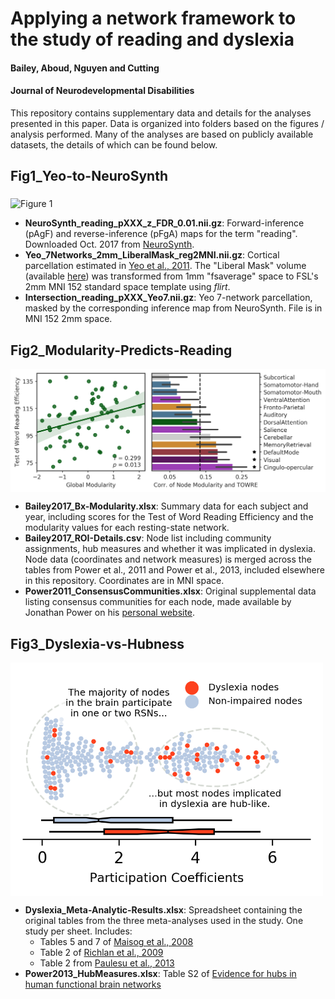 # Applying a network framework to the study of reading and dyslexia
#### Bailey, Aboud, Nguyen and Cutting
#### Journal of Neurodevelopmental Disabilities

This repository contains supplementary data and details for the analyses presented in this paper. Data is organized into folders based on the figures / analysis performed. Many of the analyses are based on publicly available datasets, the details of which can be found below. 

## Fig1_Yeo-to-NeuroSynth

<img src="img/fig1_networks.png" alt="Figure 1" width="600px" align="middle">

- **NeuroSynth_reading_pXXX_z_FDR_0.01.nii.gz**: Forward-inference (pAgF) and reverse-inference (pFgA) maps for the term "reading". Downloaded Oct. 2017 from [NeuroSynth](http://neurosynth.org/analyses/terms/reading/).  
- **Yeo_7Networks_2mm_LiberalMask_reg2MNI.nii.gz**: Cortical parcellation estimated in [Yeo et al., 2011](https://www.ncbi.nlm.nih.gov/pmc/articles/PMC3174820/). The "Liberal Mask" volume (available [here](https://surfer.nmr.mgh.harvard.edu/fswiki/CorticalParcellation_Yeo2011)) was transformed from 1mm "fsaverage" space to FSL's 2mm MNI 152 standard space template using *flirt*. 
- **Intersection_reading_pXXX_Yeo7.nii.gz**: Yeo 7-network parcellation, masked by the corresponding inference map from NeuroSynth. File is in MNI 152 2mm space.

## Fig2_Modularity-Predicts-Reading

<img src="img/fig2_modularity.png" alt="Figure 2" width="600px"  align="middle">

- **Bailey2017_Bx-Modularity.xlsx**: Summary data for each subject and year, including scores for the Test of Word Reading Efficiency and the modularity values for each resting-state network.
- **Bailey2017_ROI-Details.csv**: Node list including community assignments, hub measures and whether it was implicated in dyslexia. Node data (coordinates and network measures) is merged across the tables from Power et al., 2011 and Power et al., 2013, included elsewhere in this repository. Coordinates are in MNI space.
- **Power2011_ConsensusCommunities.xlsx**: Original supplemental data listing consensus communities for each node, made available by Jonathan Power on his [personal website](https://www.jonathanpower.net/2011-neuron-bigbrain.html).

## Fig3_Dyslexia-vs-Hubness

<img src="img/fig3_dyslexia.png" alt="Figure 3" width="500px"  align="middle">

- **Dyslexia_Meta-Analytic-Results.xlsx**: Spreadsheet containing the original tables from the three meta-analyses used in the study. One study per sheet. Includes:
	- Tables 5 and 7 of [Maisog et al., 2008](http://onlinelibrary.wiley.com/doi/10.1196/annals.1416.024/full)
	- Table 2 of [Richlan et al., 2009](http://onlinelibrary.wiley.com/doi/10.1002/hbm.20752/full)
	- Table 2 from [Paulesu et al., 2013](https://www.ncbi.nlm.nih.gov/pmc/articles/PMC4227573/)
- **Power2013_HubMeasures.xlsx**: Table S2 of [Evidence for hubs in human functional brain networks](https://dx.doi.org/10.1016%2Fj.neuron.2013.07.035)
